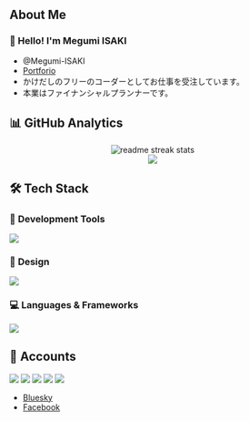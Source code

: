 ## About Me


### 👋 Hello! I'm Megumi ISAKI
- @Megumi-ISAKI
- [Portforio](https://oubai.net)
- かけだしのフリーのコーダーとしてお仕事を受注しています。
- 本業はファイナンシャルプランナーです。

## 📊 **GitHub Analytics**
<div style="text-align: center;">
  <img src="https://github-readme-streak-stats.herokuapp.com/?user=user&theme=transparent&border_radius=10&starting_year=2020" alt="readme streak stats" />
</div>

<div style="text-align: center;">
  <img src="https://github-readme-activity-graph.vercel.app/graph?username=user&custom_title=User's%20GitHub%20Activity%20Graph&bg_color=0d1117&color=58a6ff&line=58a6ff&point=58a6ff&area=true&hide_border=true" />
</div>

## 🛠️ **Tech Stack**

### 🔧  **Development Tools**
<img src="https://skillicons.dev/icons?i=vscode,git,github" />

### 🎨  **Design**
<img src="https://skillicons.dev/icons?i=figma,xd,photoshop,ai" />

### 💻  **Languages & Frameworks**
<img src="https://skillicons.dev/icons?i=html,css,sass,js,jquery,php,wordpress" />


## 🔗 Accounts
[<img src="https://skillicons.dev/icons?i=twitter" />](https://x.com/oubai1108)
[<img src="https://skillicons.dev/icons?i=linkedin" />](https://www.linkedin.com/in/megumi-isaki)
[<img src="https://skillicons.dev/icons?i=instagram" />](https://www.instagram.com/oubai_design/)
[<img src="https://skillicons.dev/icons?i=gmail" />](mailto:megumi.isaki@gmail.com)
<img src="https://skillicons.dev/icons?i=discord" />
- [Bluesky](https://bsky.app/profile/megttan.bsky.social)
- [Facebook](https://www.facebook.com/megumi.isaki.2025)


<!---
Megumi-ISAKI/Megumi-ISAKI is a ✨ special ✨ repository because its `README.md` (this file) appears on your GitHub profile.
You can click the Preview link to take a look at your changes.
--->
